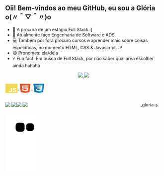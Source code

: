 
## Oii! Bem-vindos ao meu GitHub, eu sou a Glória o(〃＾▽＾〃)o

- 🔭 A procura de um estágio Full Stack :]
- 🌱 Atualmente faço Engenharia de Software e ADS. 
- 💻 Também por fora procuro cursos e aprender mais sobre coisas específicas, no momento HTML, CSS & Javascript. :P
- 😄 Pronomes: ela/dela 
- ⚡ Fun fact: Em busca de Full Stack, por não saber qual área escolher ainda hahaha

<div align="center">
  <a href="https://github.com/liviabraz">
  <img height="180em" src="https://github-readme-stats.vercel.app/api?username=liviabraz&show_icons=true&theme=midnight-purple&include_all_commits=true&count_private=true"/>
  <img height="180em" src="https://github-readme-stats.vercel.app/api/top-langs/?username=liviabraz&layout=compact&langs_count=7&theme=midnight-purple"/>
</div>
  
<div style="display: inline_block"><br>
  <img align="center" alt="Rafa-Js" height="30" width="40" src="https://raw.githubusercontent.com/devicons/devicon/master/icons/javascript/javascript-plain.svg">
  <img align="center" alt="Rafa-HTML" height="30" width="40" src="https://raw.githubusercontent.com/devicons/devicon/master/icons/html5/html5-original.svg">
  <img align="center" alt="Rafa-CSS" height="30" width="40" src="https://raw.githubusercontent.com/devicons/devicon/master/icons/css3/css3-original.svg">
</div>
  
  ##
 
<div> 
  <a href="https://instagram.com/mrslonli" target="_blank"><img src="https://img.shields.io/badge/-Instagram-%23E4405F?style=for-the-badge&logo=instagram&logoColor=white" target="_blank"></a>
 	<a href="https://www.twitch.tv/glorinyaa" target="_blank"><img src="https://img.shields.io/badge/Twitch-9146FF?style=for-the-badge&logo=twitch&logoColor=white" target="_blank"></a
  <a href = "mailto:revoltz.282@gmail.com"><img src="https://img.shields.io/badge/-Gmail-%23333?style=for-the-badge&logo=gmail&logoColor=white" target="_blank"></a>
  <a href="https://www.linkedin.com/in/lívia-braz/" target="_blank"><img src="https://img.shields.io/badge/-LinkedIn-%230077B5?style=for-the-badge&logo=linkedin&logoColor=white" target="_blank"></a> 
  <img align="right" alt="gloria-pic" height="200" style="border-radius:50px;" src="https://share-cdn.picrew.me/shareImg/org/202203/1472643_2tezJBvM.png">
 
  ![snake gif](https://github.com/liviabraz/liviabraz/blob/output/github-contribution-grid-snake.svg)
 
</div>
